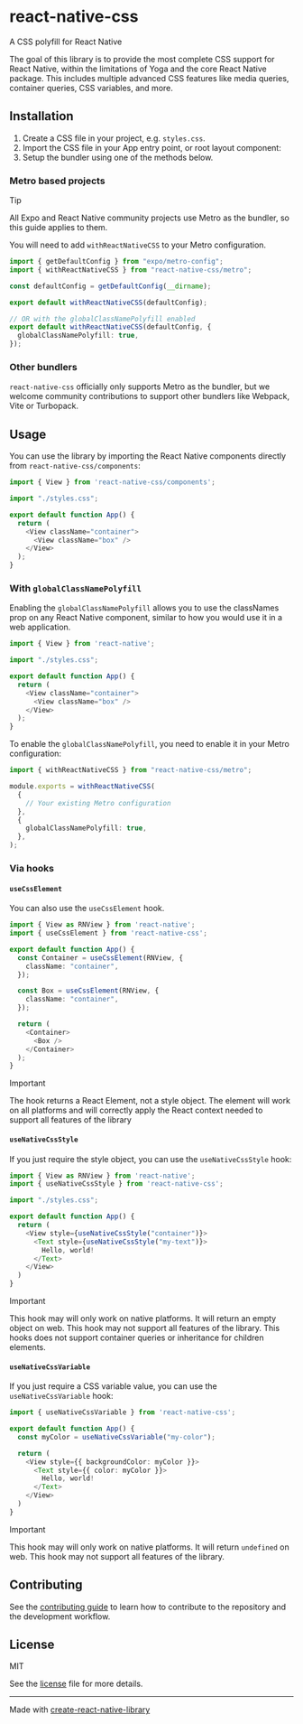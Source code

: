 # react-native-css

A CSS polyfill for React Native

The goal of this library is to provide the most complete CSS support for React Native, within the limitations of Yoga and the core React Native package. This includes multiple advanced CSS features like media queries, container queries, CSS variables, and more.

## Installation

1. Create a CSS file in your project, e.g. `styles.css`.
2. Import the CSS file in your App entry point, or root layout component:
3. Setup the bundler using one of the methods below.

### Metro based projects

> [!TIP]  
> All Expo and React Native community projects use Metro as the bundler, so this guide applies to them.

You will need to add `withReactNativeCSS` to your Metro configuration.

```ts
import { getDefaultConfig } from "expo/metro-config";
import { withReactNativeCSS } from "react-native-css/metro";

const defaultConfig = getDefaultConfig(__dirname);

export default withReactNativeCSS(defaultConfig);

// OR with the globalClassNamePolyfill enabled
export default withReactNativeCSS(defaultConfig, {
  globalClassNamePolyfill: true,
});
```

### Other bundlers

`react-native-css` officially only supports Metro as the bundler, but we welcome community contributions to support other bundlers like Webpack, Vite or Turbopack.

## Usage

You can use the library by importing the React Native components directly from `react-native-css/components`:

```ts
import { View } from 'react-native-css/components';

import "./styles.css";

export default function App() {
  return (
    <View className="container">
      <View className="box" />
    </View>
  );
}
```

### With `globalClassNamePolyfill`

Enabling the `globalClassNamePolyfill` allows you to use the classNames prop on any React Native component, similar to how you would use it in a web application.

```ts
import { View } from 'react-native';

import "./styles.css";

export default function App() {
  return (
    <View className="container">
      <View className="box" />
    </View>
  );
}
```

To enable the `globalClassNamePolyfill`, you need to enable it in your Metro configuration:

```ts
import { withReactNativeCSS } from "react-native-css/metro";

module.exports = withReactNativeCSS(
  {
    // Your existing Metro configuration
  },
  {
    globalClassNamePolyfill: true,
  },
);
```

### Via hooks

#### `useCssElement`

You can also use the `useCssElement` hook.

```ts
import { View as RNView } from 'react-native';
import { useCssElement } from 'react-native-css';

export default function App() {
  const Container = useCssElement(RNView, {
    className: "container",
  });

  const Box = useCssElement(RNView, {
    className: "container",
  });

  return (
    <Container>
      <Box />
    </Container>
  );
}
```

> [!IMPORTANT]  
> The hook returns a React Element, not a style object. The element will work on all platforms and will correctly apply the React context needed to support all features of the library

#### `useNativeCssStyle`

If you just require the style object, you can use the `useNativeCssStyle` hook:

```ts
import { View as RNView } from 'react-native';
import { useNativeCssStyle } from 'react-native-css';

import "./styles.css";

export default function App() {
  return (
    <View style={useNativeCssStyle("container")}>
      <Text style={useNativeCssStyle("my-text")}>
        Hello, world!
      </Text>
    </View>
  )
}
```

> [!IMPORTANT]  
> This hook may will only work on native platforms. It will return an empty object on web.
> This hook may not support all features of the library.
> This hooks does not support container queries or inheritance for children elements.

#### `useNativeCssVariable`

If you just require a CSS variable value, you can use the `useNativeCssVariable` hook:

```ts
import { useNativeCssVariable } from 'react-native-css';

export default function App() {
  const myColor = useNativeCssVariable("my-color");

  return (
    <View style={{ backgroundColor: myColor }}>
      <Text style={{ color: myColor }}>
        Hello, world!
      </Text>
    </View>
  )
}
```

> [!IMPORTANT]  
> This hook may will only work on native platforms. It will return `undefined` on web.
> This hook may not support all features of the library.

## Contributing

See the [contributing guide](CONTRIBUTING.md) to learn how to contribute to the repository and the development workflow.

## License

MIT

See the [license](LICENSE) file for more details.

---

Made with [create-react-native-library](https://github.com/callstack/react-native-builder-bob)
